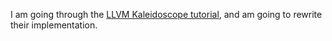 I am going through the [LLVM Kaleidoscope tutorial](http://llvm.org/docs/tutorial/), and am going to rewrite their implementation.
